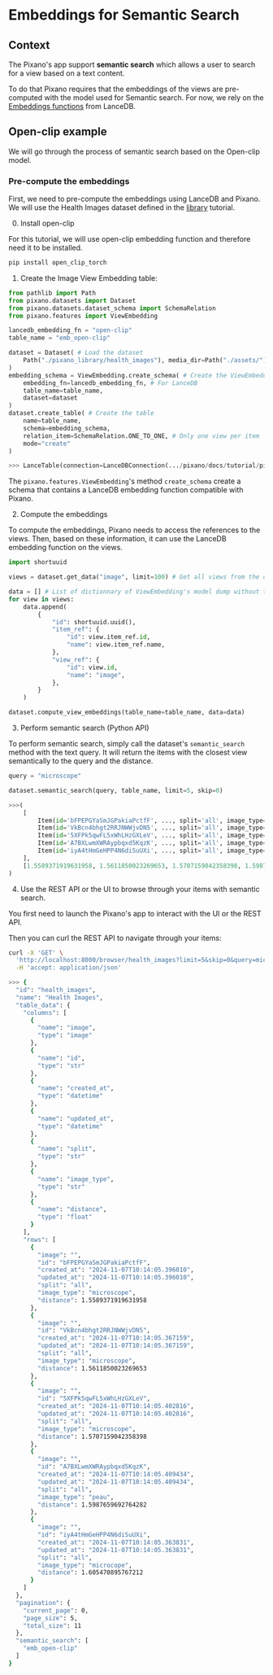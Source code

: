 # Embeddings for Semantic Search

## Context

The Pixano's app support **semantic search** which allows a user to search for a view based on a text content.

To do that Pixano requires that the embeddings of the views are pre-computed with the model used for Semantic search. For now, we rely on the [Embeddings functions](https://lancedb.github.io/lancedb/embeddings/embedding_functions/) from LanceDB.

## Open-clip example

We will go through the process of semantic search based on the Open-clip model.

### Pre-compute the embeddings

First, we need to pre-compute the embeddings using LanceDB and Pixano. We will use the Health Images dataset defined in the [library](./create_your_first_library.md) tutorial.

0. Install open-clip

For this tutorial, we will use open-clip embedding function and therefore need it to be installed.

```bash
pip install open_clip_torch
```

1. Create the Image View Embedding table:

```python
from pathlib import Path
from pixano.datasets import Dataset
from pixano.datasets.dataset_schema import SchemaRelation
from pixano.features import ViewEmbedding

lancedb_embedding_fn = "open-clip"
table_name = "emb_open-clip"

dataset = Dataset( # Load the dataset
    Path("./pixano_library/health_images"), media_dir=Path("./assets/")
)
embedding_schema = ViewEmbedding.create_schema( # Create the ViewEmbeddingSchema
    embedding_fn=lancedb_embedding_fn, # For LanceDB
    table_name=table_name,
    dataset=dataset
)
dataset.create_table( # Create the table
    name=table_name,
    schema=embedding_schema,
    relation_item=SchemaRelation.ONE_TO_ONE, # Only one view per item
    mode="create"
)

>>> LanceTable(connection=LanceDBConnection(.../pixano/docs/tutorial/pixano_library/health_images/db), name="emb_open-clip")
```

The `pixano.features.ViewEmbedding`'s method `create_schema` create a schema that contains a LanceDB embedding function compatible with Pixano.

2. Compute the embeddings

To compute the embeddings, Pixano needs to access the references to the views. Then, based on these information, it can use the LanceDB embedding function on the views.

```python
import shortuuid

views = dataset.get_data("image", limit=100) # Get all views from the dataset.

data = [] # List of dictionnary of ViewEmbedding's model dump without the vector field.
for view in views:
    data.append(
        {
            "id": shortuuid.uuid(),
            "item_ref": {
                "id": view.item_ref.id,
                "name": view.item_ref.name,
            },
            "view_ref": {
                "id": view.id,
                "name": "image",
            },
        }
    )

dataset.compute_view_embeddings(table_name=table_name, data=data)
```

3. Perform semantic search (Python API)

To perform semantic search, simply call the dataset's `semantic_search` method with the text query. It will return the items with the closest view semantically to the query and the distance.

```python
query = "microscope"

dataset.semantic_search(query, table_name, limit=5, skip=0)

>>>(
    [
        Item(id='bFPEPGYaSmJGPakiaPctfF', ..., split='all', image_type='microscope'),
        Item(id='VkBcn4bhgt2RRJNWWjvDN5', ..., split='all', image_type='microscope'),
        Item(id='5XFPk5qwFL5xWhLHzGXLeV', ..., split='all', image_type='microscope'),
        Item(id='A7BXLwmXWRAypbqxd5KqzK', ..., split='all', image_type='peau'),
        Item(id='iyA4tHmGeHPP4N6diSuUXi', ..., split='all', image_type='microcope')
    ],
    [1.5589371919631958, 1.5611850023269653, 1.5707159042358398, 1.5987659692764282, 1.605470895767212]
)
```

4. Use the REST API or the UI to browse through your items with semantic search.

You first need to launch the Pixano's app to interact with the UI or the REST API.

Then you can curl the REST API to navigate through your items:

```bash
curl -X 'GET' \
  'http://localhost:8000/browser/health_images?limit=5&skip=0&query=microscope&embedding_table=emb_open-clip' \
  -H 'accept: application/json'

>>> {
  "id": "health_images",
  "name": "Health Images",
  "table_data": {
    "columns": [
      {
        "name": "image",
        "type": "image"
      },
      {
        "name": "id",
        "type": "str"
      },
      {
        "name": "created_at",
        "type": "datetime"
      },
      {
        "name": "updated_at",
        "type": "datetime"
      },
      {
        "name": "split",
        "type": "str"
      },
      {
        "name": "image_type",
        "type": "str"
      },
      {
        "name": "distance",
        "type": "float"
      }
    ],
    "rows": [
      {
        "image": "",
        "id": "bFPEPGYaSmJGPakiaPctfF",
        "created_at": "2024-11-07T10:14:05.396010",
        "updated_at": "2024-11-07T10:14:05.396010",
        "split": "all",
        "image_type": "microscope",
        "distance": 1.5589371919631958
      },
      {
        "image": "",
        "id": "VkBcn4bhgt2RRJNWWjvDN5",
        "created_at": "2024-11-07T10:14:05.367159",
        "updated_at": "2024-11-07T10:14:05.367159",
        "split": "all",
        "image_type": "microscope",
        "distance": 1.5611850023269653
      },
      {
        "image": "",
        "id": "5XFPk5qwFL5xWhLHzGXLeV",
        "created_at": "2024-11-07T10:14:05.402816",
        "updated_at": "2024-11-07T10:14:05.402816",
        "split": "all",
        "image_type": "microscope",
        "distance": 1.5707159042358398
      },
      {
        "image": "",
        "id": "A7BXLwmXWRAypbqxd5KqzK",
        "created_at": "2024-11-07T10:14:05.409434",
        "updated_at": "2024-11-07T10:14:05.409434",
        "split": "all",
        "image_type": "peau",
        "distance": 1.5987659692764282
      },
      {
        "image": "",
        "id": "iyA4tHmGeHPP4N6diSuUXi",
        "created_at": "2024-11-07T10:14:05.363831",
        "updated_at": "2024-11-07T10:14:05.363831",
        "split": "all",
        "image_type": "microcope",
        "distance": 1.605470895767212
      }
    ]
  },
  "pagination": {
    "current_page": 0,
    "page_size": 5,
    "total_size": 11
  },
  "semantic_search": [
    "emb_open-clip"
  ]
}
```
